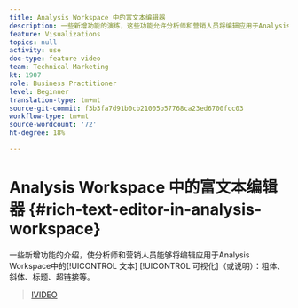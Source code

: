 ```yaml
---
title: Analysis Workspace 中的富文本编辑器
description: 一些新增功能的演练，这些功能允许分析师和营销人员将编辑应用于Analysis Workspace中的文本可视化（或描述） — 粗体、斜体、标题、超链接等。
feature: Visualizations
topics: null
activity: use
doc-type: feature video
team: Technical Marketing
kt: 1907
role: Business Practitioner
level: Beginner
translation-type: tm+mt
source-git-commit: f3b3fa7d91b0cb21005b57768ca23ed6700fcc03
workflow-type: tm+mt
source-wordcount: '72'
ht-degree: 18%

---
```



# Analysis Workspace 中的富文本编辑器 {#rich-text-editor-in-analysis-workspace}

一些新增功能的介绍，使分析师和营销人员能够将编辑应用于Analysis Workspace中的[!UICONTROL 文本] [!UICONTROL 可视化]（或说明）：粗体、斜体、标题、超链接等。

>[!VIDEO](https://video.tv.adobe.com/v/23726/?quality=12)
